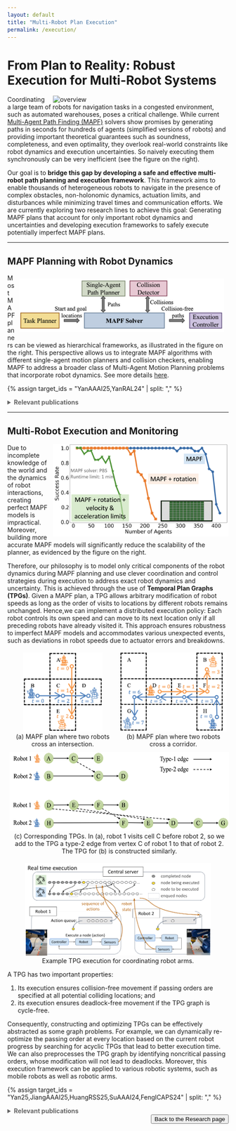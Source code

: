 ```yaml
---
layout: default
title: "Multi-Robot Plan Execution"
permalink: /execution/
---
```


# From Plan to Reality: Robust Execution for Multi-Robot Systems

<img src="/files/jiaoyangli/images/sync-vs-async.gif" title="execution" style="float:right;width:300pt;padding-left:10px;"  alt="overview"/>

Coordinating a large team of robots for navigation tasks in a congested environment, such as automated warehouses, 
poses a critical challenge. While current [Multi-Agent Path Finding (MAPF)](/mapf) solvers show promises 
by generating paths in seconds for hundreds of agents (simplified versions of robots) and providing
important theoretical guarantees such as soundness, completeness, and even optimality, they
overlook real-world constraints like robot dynamics and execution uncertainties. 
So naively executing them synchronously can be very inefficient (see the figure on the right).

Our goal is to **bridge this gap by developing a safe and effective multi-robot path planning and execution
framework**. This framework aims to enable thousands of heterogeneous robots to navigate in
the presence of complex obstacles, non-holonomic dynamics, actuation limits, and disturbances
while minimizing travel times and communication efforts. We are currently exploring two research
lines to achieve this goal: Generating MAPF plans that account for only important robot
dynamics and uncertainties and developing execution frameworks to safely execute potentially
imperfect MAPF plans. 

---------------------

## MAPF Planning with Robot Dynamics

<img src="/files/jiaoyangli/images/mapf-app-framework.png" style="float:right;width:350pt;padding:10px;"  alt="Multi-Robot Coordination Framework"/>

Most MAPF planners can be viewed as hierarchical frameworks, as illustrated in the figure on the right.
This perspective allows us to integrate MAPF algorithms with different single-agent motion planners and collision checkers,
enabling MAPF to address a broader class of Multi-Agent Motion Planning problems that incorporate robot dynamics.
See more details [here](/mamp/).

{% assign target_ids = "YanAAAI25,YanRAL24" | split: "," %}
<details style="margin-top: 0; margin-bottom: 0;">
    <summary style="color: #666;"><strong>Relevant publications</strong></summary>
    {% for id in target_ids %}
        {% assign pub = site.data.pubs | where: "key", id | first %}
        {% include pub-thumbnail.html %}
    {% endfor %}
</details>

---------------------

## Multi-Robot Execution and Monitoring

<img src="/files/jiaoyangli/images/diff-mapf-models.png" title="overview" style="float:right;width:300pt;padding-left:10px;"  alt="overview"/>

Due to incomplete knowledge of the world and the dynamics of robot interactions, creating perfect MAPF models is impractical. 
Moreover, building more accurate MAPF models will significantly reduce the scalability of the planner, as evidenced by the figure on the right.

Therefore, our philosophy is to model only critical components of the robot dynamics during MAPF planning
and use clever coordination and control strategies during execution to address exact robot dynamics and uncertainty.
This is achieved through the use of **Temporal Plan Graphs (TPGs)**.
Given a MAPF plan, a TPG allows arbitrary modification of robot speeds as long as the order of
visits to locations by different robots remains unchanged. Hence,we can implement a distributed
execution policy: Each robot controls its own speed and can move to its next location only if all
preceding robots have already visited it. This approach ensures robustness to imperfect MAPF
models and accommodates various unexpected events, such as deviations in robot speeds due to
actuator errors and breakdowns.

<div style="display: flex; flex-wrap: wrap; text-align: center">
    <div style="min-width:180px;flex: 1;margin: 5px;">
        <img src="/files/jiaoyangli/images/stn-intersection-map.png" height="180px" alt="arena"/>
        <figcaption>(a) MAPF plan where two robots cross an intersection.</figcaption>
    </div>
    <div style="min-width:180px;flex: 1;margin: 5px;">
        <img src="/files/jiaoyangli/images/stn-corridor-map.png" height="180px" alt="3D maze"/>
        <figcaption>(b) MAPF plan where two robots cross a corridor.</figcaption>
    </div>
    <div style="min-width:500px;flex: 1;margin: 5px;">
        <img src="/files/jiaoyangli/images/stn.png" height="180px" alt="arm" />
        <figcaption>
            (c) Corresponding TPGs. In (a), robot 1 visits cell C before robot 2, 
            so we add to the TPG a type-2 edge from vertex C of robot 1 to that of robot 2. 
            The TPG for (b) is constructed similarly.
        </figcaption>
    </div>
</div>
<div style="clear:both;"></div>

<figure style="text-align: center;">
  <img src="/files/jiaoyangli/images/lego-tpg.png" alt="TPG execution for LEGO assembly" style="width: 500pt; height: auto;">
  <figcaption>Example TPG execution for coordinating robot arms.</figcaption>
</figure>

A TPG has two important properties:
1. Its execution ensures collision-free movement if passing orders are specified at all potential colliding locations; and
2. its execution ensures deadlock-free movement if the TPG graph is cycle-free. 

Consequently, constructing and optimizing TPGs can be effectively abstracted as some graph problems.
For example, we can dynamically re-optimize the passing order at every location based on the current robot
progress by searching for acyclic TPGs that lead to better execution time. 
We can also preprocesses the TPG graph by identifying noncritical passing orders, 
whose modification will not lead to deadlocks. 
Moreover, this execution framework can be applied to various robotic systems, 
such as mobile robots as well as robotic arms.

{% assign target_ids = "Yan25,JiangAAAI25,HuangRSS25,SuAAAI24,FengICAPS24" | split: "," %}
<details style="margin-top: 0; margin-bottom: 0;">
    <summary style="color: #666;"><strong>Relevant publications</strong></summary>
    {% for id in target_ids %}
        {% assign pub = site.data.pubs | where: "key", id | first %}
        {% if pub == nil %}
            {% assign pub = site.data.preprints | where: "key", id | first %}
        {% endif %}
        {% include pub-thumbnail.html %}
    {% endfor %}
</details>

[//]: # (## Scalable Physical-Based Testbed for Evaluating MAPF Plans)


<div style="float: right;">
    <button onclick="location.href='/research'" type="button">Back to the Research page</button>
</div>

